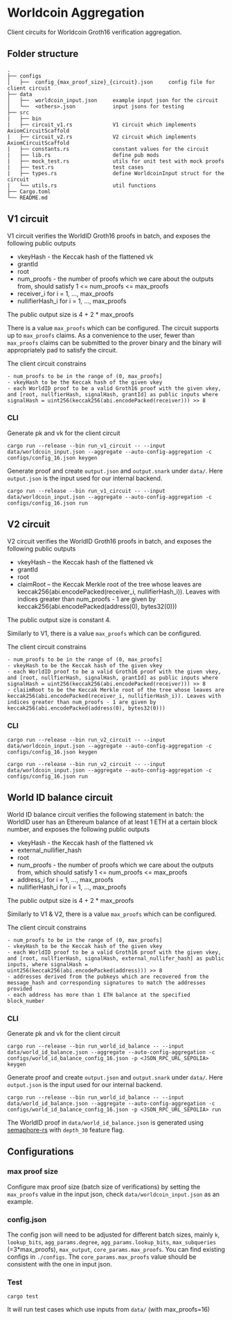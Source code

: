 # Worldcoin Aggregation

Client circuits for Worldcoin Groth16 verification aggregation.

## Folder structure
```
.
├── configs
│   ├──  config_{max_proof_size}_{circuit}.json     config file for client circuit
├── data
│   ├──  worldcoin_input.json     example input json for the circuit
│   └──  <others>.json            input jsons for testing
├── src
|   ├── bin
|   ├── circuit_v1.rs             V1 circuit which implements AxiomCircuitScaffold
|   ├── circuit_v2.rs             V2 circuit which implements AxiomCircuitScaffold
|   ├── constants.rs              constant values for the circuit
|   ├── lib.rs                    define pub mods
|   ├── mock_test.rs              utils for unit test with mock proofs
|   ├── test.rs                   test cases
|   ├── types.rs                  define WorldcoinInput struct for the circuit
|   └── utils.rs                  util functions
├── Cargo.toml             
└── README.md
```

## V1 circuit
V1 circuit verifies the WorldID Groth16 proofs in batch, and exposes the following public outputs

- vkeyHash - the Keccak hash of the flattened vk
- grantId
- root
- num_proofs - the number of proofs which we care about the outputs from, should satisfy 1 <= num_proofs <= max_proofs
- receiver_i for i = 1, …, max_proofs
- nullifierHash_i for i = 1, …, max_proofs

The public output size is 4 + 2 * max_proofs

There is a value `max_proofs` which can be configured.
The circuit supports up to `max_proofs` claims. As a convenience to the user, fewer than `max_proofs` claims can be submitted to the prover binary and the binary will appropriately pad to satisfy the circuit.

The client circuit constrains
```
- num_proofs to be in the range of (0, max_proofs]
- vkeyHash to be the Keccak hash of the given vkey
- each WorldID proof to be a valid Groth16 proof with the given vkey, and [root, nullfierHash, signalHash, grantId] as public inputs where signalHash = uint256(keccak256(abi.encodePacked(receiver))) >> 8
```

### CLI
Generate pk and vk for the client circuit

```
cargo run --release --bin run_v1_circuit -- --input data/worldcoin_input.json --aggregate --auto-config-aggregation -c configs/config_16.json keygen
```
Generate proof and create `output.json` and `output.snark` under `data/`. Here `output.json` is the input used for our internal backend.
```
cargo run --release --bin run_v1_circuit -- --input data/worldcoin_input.json --aggregate --auto-config-aggregation -c configs/config_16.json run
```

## V2 circuit
V2 circuit verifies the WorldID Groth16 proofs in batch, and exposes the following public outputs

- vkeyHash – the Keccak hash of the flattened vk
- grantId
- root
- claimRoot – the Keccak Merkle root of the tree whose leaves are keccak256(abi.encodePacked(receiver_i, nullifierHash_i)). Leaves with indices greater than num_proofs - 1 are given by keccak256(abi.encodePacked(address(0), bytes32(0)))


The public output size is constant 4.

Similarly to V1, there is a value `max_proofs` which can be configured.

The client circuit constrains
```
- num_proofs to be in the range of (0, max_proofs]
- vkeyHash to be the Keccak hash of the given vkey
- each WorldID proof to be a valid Groth16 proof with the given vkey, and [root, nullfierHash, signalHash, grantId] as public inputs where signalHash = uint256(keccak256(abi.encodePacked(receiver))) >> 8
- claiimRoot to be the Keccak Merkle root of the tree whose leaves are keccak256(abi.encodePacked(receiver_i, nullifierHash_i)). Leaves with indices greater than num_proofs - 1 are given by keccak256(abi.encodePacked(address(0), bytes32(0)))
```

### CLI
```
cargo run --release --bin run_v2_circuit -- --input data/worldcoin_input.json --aggregate --auto-config-aggregation -c configs/config_16.json keygen

cargo run --release --bin run_v2_circuit -- --input data/worldcoin_input.json --aggregate --auto-config-aggregation -c configs/config_16.json run
```

## World ID balance circuit
World ID balance circuit verifies the following statement in batch: the WorldID user has an Ethereum balance of at least 1 ETH at a certain block number, and exposes the following public outputs

- vkeyHash - the Keccak hash of the flattened vk
- external_nullifier_hash
- root
- num_proofs - the number of proofs which we care about the outputs from, which should satisfy 1 <= num_proofs <= max_proofs
- address_i for i = 1, …, max_proofs
- nullifierHash_i for i = 1, …, max_proofs

The public output size is 4 + 2 * max_proofs

Similarly to V1 & V2, there is a value `max_proofs` which can be configured.

The client circuit constrains
```
- num_proofs to be in the range of (0, max_proofs]
- vkeyHash to be the Keccak hash of the given vkey
- each WorldID proof to be a valid Groth16 proof with the given vkey, and [root, nullfierHash, signalHash, external_nullifer_hash] as public inputs, where signalHash = uint256(keccak256(abi.encodePacked(address))) >> 8
- addresses derived from the pubkeys which are recovered from the message_hash and corresponding signatures to match the addresses provided
- each address has more than 1 ETH balance at the specified block_number
```

### CLI
Generate pk and vk for the client circuit

```
cargo run --release --bin run_world_id_balance -- --input data/world_id_balance.json --aggregate --auto-config-aggregation -c configs/world_id_balance_config_16.json -p <JSON_RPC_URL_SEPOLIA> keygen
```
Generate proof and create `output.json` and `output.snark` under `data/`. Here `output.json` is the input used for our internal backend.
```
cargo run --release --bin run_world_id_balance -- --input data/world_id_balance.json --aggregate --auto-config-aggregation -c configs/world_id_balance_config_16.json -p <JSON_RPC_URL_SEPOLIA> run
```

The WorldID proof in `data/world_id_balance.json` is generated using [semaphore-rs](https://github.com/worldcoin/semaphore-rs) with `depth_30` feature flag.

## Configurations
### max proof size
Configure max proof size (batch size of verifications) by setting the `max_proofs` value in the input json, check `data/worldcoin_input.json` as an example.
### config.json
The config json will need to be adjusted for different batch sizes, mainly `k`, `lookup_bits`, `agg_params.degree`, `agg_params.lookup_bits`, `max_subqueries` (=3*max_proofs), `max_output`, `core_params.max_proofs`. You can find existing configs in `./configs`. The `core_params.max_proofs` value should be consistent with the one in input json.

### Test
```
cargo test
```
It will run test cases which use inputs from `data/` (with max_proofs=16)

